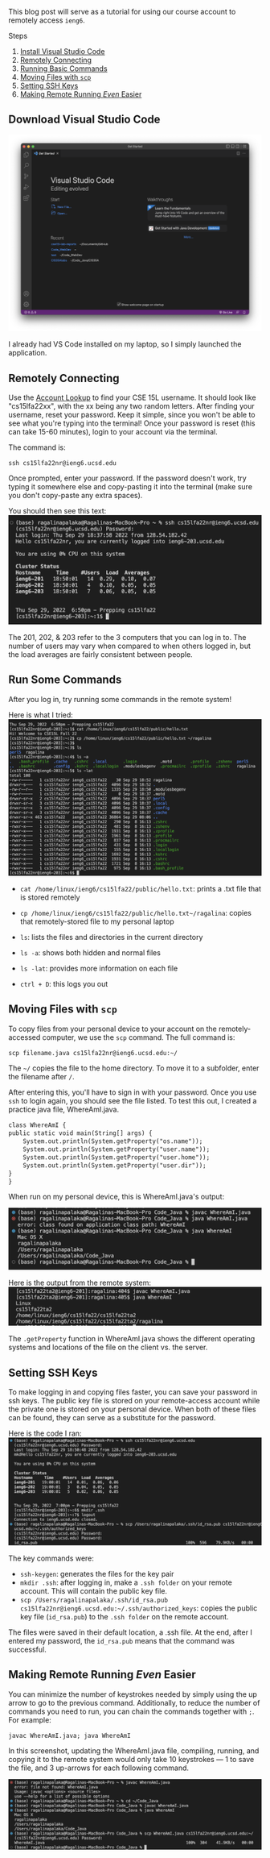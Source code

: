 This blog post will serve as a tutorial for using our course account to remotely access ```ieng6```.

Steps
1. [Install Visual Studio Code](#download-visual-studio-code)
2. [Remotely Connecting](#remotely-connecting)
3. [Running Basic Commands](#running-basic-commands)
4. [Moving Files with ```scp```](#moving-files-with-```scp```)
5. [Setting SSH Keys](#setting-ssh-keys)
6. [Making Remote Running *Even* Easier](#making-remote-running-*even*-easier)

## Download Visual Studio Code 
![VS Code Image](lab-report-1/1-vs-code.png)

I already had VS Code installed on my laptop, so I simply launched the application. 

## Remotely Connecting
Use the [Account Lookup](https://sdacs.ucsd.edu/~icc/index.php) to find your CSE 15L username. It should look like "cs15lfa22xx", with the xx being any two random letters.  After finding your username, reset your password. Keep it simple, since you won't be able to see what you're typing into the terminal! Once your password is reset (this can take 15-60 minutes), login to your account via the terminal. 

The command is:
    
    ssh cs15lfa22nr@ieng6.ucsd.edu

Once prompted, enter your password. If the password doesn't work, try typing it somewhere else and copy-pasting it into the terminal (make sure you don't copy-paste any extra spaces).

You should then see this text:
![Image of Login](lab-report-1/1-acc-login.png)

The 201, 202, & 203 refer to the 3 computers that you can log in to. The number of users may vary when compared to when others logged in, but the load averages are fairly consistent between people.

## Run Some Commands
After you log in, try running some commands in the remote system!

Here is what I tried:
![Image of Commands](lab-report-1/1-basic-commands.png)

- ```cat /home/linux/ieng6/cs15lfa22/public/hello.txt```:  prints a .txt file that is stored remotely 

- ```cp /home/linux/ieng6/cs15lfa22/public/hello.txt~/ragalina```: copies that remotely-stored file to my personal laptop

- ```ls```: lists the files and directories in the current directory

- ```ls -a```: shows both hidden and normal files

- ```ls -lat```: provides more information on each file

- ```ctrl + D```: this logs you out

## Moving Files with ```scp```

To copy files from your personal device to your account on the remotely-accessed computer, we use the ```scp``` command. The full command is:

    scp filename.java cs15lfa22nr@ieng6.ucsd.edu:~/

The ```~/``` copies the file to the home directory. To move it to a subfolder, enter the filename after ```/```. 

After entering this, you'll have to sign in with your password. Once you use ```ssh``` to login again, you should see the file listed. To test this out, I created a practice java file, WhereAmI.java.

    class WhereAmI {
    public static void main(String[] args) {
        System.out.println(System.getProperty("os.name"));
        System.out.println(System.getProperty("user.name"));
        System.out.println(System.getProperty("user.home"));
        System.out.println(System.getProperty("user.dir"));
    }
    }

When run on my personal device, this is WhereAmI.java's output:

![WhereAmI.java on Mac](lab-report-1/1-whereAmI-on-mac.png)

Here is the output from the remote system:
![WhereAmI.java on Remote System](lab-report-1/1-WhereAmI-on-remote.png)

The ```.getProperty``` function in WhereAmI.java shows the different operating systems and locations of the file on the client vs. the server.

## Setting SSH Keys
To make logging in and copying files faster, you can save your password in ssh keys. The public key file is stored on your remote-access account while the private one is stored on your personal device. When both of these files can be found, they can serve as a substitute for the password. 

Here is the code I ran:
![SSH Key Image](lab-report-1/1-ssh-keys.png)

The key commands were:
- ```ssh-keygen```: generates the files for the key pair
- ```mkdir .ssh```: after logging in, make a ```.ssh folder``` on your remote account. This will contain the public key file.
- ```scp /Users/ragalinapalaka/.ssh/id_rsa.pub cs15lfa22nr@ieng6.ucsd.edu:~/.ssh/authorized_keys```: copies the public key file (```id_rsa.pub```) to the ```.ssh folder``` on the remote account.

The files were saved in their default location, a .ssh file. At the end, after I entered my password, the ```id_rsa.pub``` means that the command was successful.

## Making Remote Running *Even* Easier

You can minimize the number of keystrokes needed by simply using the up arrow to go to the previous command. Additionally, to reduce the number of commands you need to run, you can chain the commands together with ```;```. For example:

    javac WhereAmI.java; java WhereAmI

In this screenshot, updating the WhereAmI.java file, compiling, running, and copying it to the remote system would only take 10 keystrokes — 1 to save the file, and 3 up-arrows for each following command.

![Image of minimized code](lab-report-1/1-scp-practice.png)














